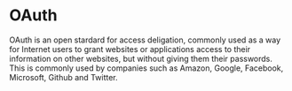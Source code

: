 # OAuth

OAuth is an open stardard for access deligation, commonly used as a way for Internet users to grant websites or applications access to their information on other websites, but without giving them their passwords. This is commonly used by companies such as Amazon, Google, Facebook, Microsoft, Github and Twitter.